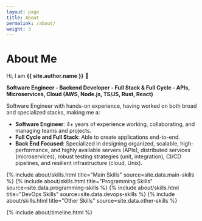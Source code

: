 ```yaml
---
layout: page
title: About
permalink: /about/
weight: 3
---
```


# About Me

Hi, I am **{{ site.author.name }}** :wave:

**Software Engineer - Backend Developer - Full Stack & Full Cycle - APIs, Microservices, Cloud (AWS, Node.js, TS/JS, Rust, React)**  

Software Engineer with hands-on experience, having worked on both broad and specialized stacks, making me a:  

- **Software Engineer**: 4+ years of experience working, collaborating, and managing teams and projects.  
- **Full Cycle and Full Stack**: Able to create applications end-to-end.  
- **Back End Focused**: Specialized in designing organized, scalable, high-performance, and highly available servers (APIs), distributed services (microservices), robust testing strategies (unit, integration), CI/CD pipelines, and resilient infrastructure (cloud, Unix).  


{% include about/skills.html title="Main Skills" source=site.data.main-skills %}
{% include about/skills.html title="Programming Skills" source=site.data.programming-skills %}
{% include about/skills.html title="DevOps Skills" source=site.data.devops-skills %}
{% include about/skills.html title="Other Skills" source=site.data.other-skills %}

{% include about/timeline.html %}

